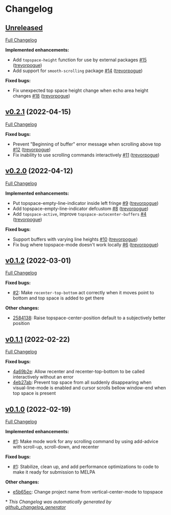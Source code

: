 # Changelog

## [Unreleased](https://github.com/trevorpogue/topspace/tree/HEAD)

[Full Changelog](https://github.com/trevorpogue/topspace/compare/v0.2.1...HEAD)

**Implemented enhancements:**

- Add `topspace-height` function for use by external packages [\#15](https://github.com/trevorpogue/topspace/pull/15) ([trevorpogue](https://github.com/trevorpogue))
- Add support for `smooth-scrolling` package [\#14](https://github.com/trevorpogue/topspace/pull/14) ([trevorpogue](https://github.com/trevorpogue))

**Fixed bugs:**

- Fix unexpected top space height change when echo area height changes [\#18](https://github.com/trevorpogue/topspace/pull/18) ([trevorpogue](https://github.com/trevorpogue))

## [v0.2.1](https://github.com/trevorpogue/topspace/tree/v0.2.1) (2022-04-15)

[Full Changelog](https://github.com/trevorpogue/topspace/compare/v0.2.0...v0.2.1)

**Fixed bugs:**

- Prevent "Beginning of buffer" error message when scrolling above top [\#12](https://github.com/trevorpogue/topspace/pull/12) ([trevorpogue](https://github.com/trevorpogue))
- Fix inability to use scrolling commands interactively [\#11](https://github.com/trevorpogue/topspace/pull/11) ([trevorpogue](https://github.com/trevorpogue))

## [v0.2.0](https://github.com/trevorpogue/topspace/tree/v0.2.0) (2022-04-12)

[Full Changelog](https://github.com/trevorpogue/topspace/compare/v0.1.2...v0.2.0)

**Implemented enhancements:**

- Put topspace-empty-line-indicator inside left fringe [\#9](https://github.com/trevorpogue/topspace/pull/9) ([trevorpogue](https://github.com/trevorpogue))
- Add topspace-empty-line-indicator defcustom [\#8](https://github.com/trevorpogue/topspace/pull/8) ([trevorpogue](https://github.com/trevorpogue))
- Add `topspace-active`, improve `topspace-autocenter-buffers` [\#4](https://github.com/trevorpogue/topspace/pull/4) ([trevorpogue](https://github.com/trevorpogue))

**Fixed bugs:**

- Support buffers with varying line heights [\#10](https://github.com/trevorpogue/topspace/pull/10) ([trevorpogue](https://github.com/trevorpogue))
- Fix bug where topspace-mode doesn't work locally [\#6](https://github.com/trevorpogue/topspace/pull/6) ([trevorpogue](https://github.com/trevorpogue))

## [v0.1.2](https://github.com/trevorpogue/topspace/tree/v0.1.2) (2022-03-01)

[Full Changelog](https://github.com/trevorpogue/topspace/compare/v0.1.1...v0.1.2)

**Fixed bugs:**
* [#2](https://github.com/trevorpogue/topspace/pull/2): Make `recenter-top-bottom` act correctly when it moves point to bottom and top space is added to get there

**Other changes:**

* [2584138](https://github.com/trevorpogue/topspace/commit/25841387a5d0300ea49356b9781c357b84df20bd): Raise topspace-center-position default to a subjectively better position

## [v0.1.1](https://github.com/trevorpogue/topspace/tree/v0.1.1) (2022-02-22)

[Full Changelog](https://github.com/trevorpogue/topspace/compare/v0.1.0...v0.1.1)

**Fixed bugs:**

* [4a69b2e](https://github.com/trevorpogue/topspace/commit/4a69b2eb741f8db9d69169a03a6724af0f2ec7ac): Allow recenter and recenter-top-bottom to be called interactively without an error
* [4eb27ab](https://github.com/trevorpogue/topspace/commit/4eb27abaa182e856ba3f3c8e1e84fdd2e1f009af): Prevent top space from all suddenly disappearing when visual-line-mode is enabled and cursor scrolls bellow window-end when top space is present

## [v0.1.0](https://github.com/trevorpogue/topspace/tree/v0.1.0) (2022-02-19)

[Full Changelog](https://github.com/trevorpogue/topspace/compare/79aa4e78d3f5c90fc9db46d597f1680c7900b52a...v0.1.0)

**Implemented enhancements:**

* [#1](https://github.com/trevorpogue/topspace/pull/1): Make mode work for any scrolling command by using add-advice with scroll-up, scroll-down, and recenter


**Fixed bugs:**

* [#1](https://github.com/trevorpogue/topspace/pull/1): Stabilize, clean up, and add performance optimizations to code to make it ready for submission to MELPA

**Other changes:**

* [e5b65ec](https://github.com/trevorpogue/topspace/commit/e5b65eccf92571163aa1b6bd738be22d8e0ad1a5): Change project name from vertical-center-mode to topspace


\* *This Changelog was automatically generated by [github_changelog_generator](https://github.com/github-changelog-generator/github-changelog-generator)*
